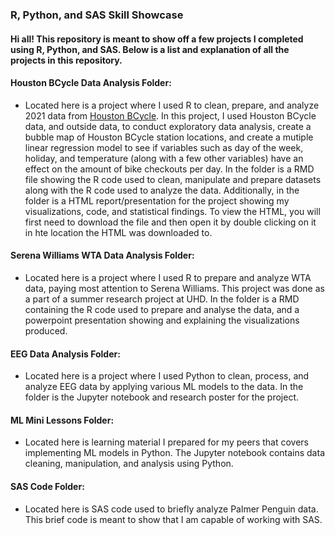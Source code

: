 ### R, Python, and SAS Skill Showcase


#### Hi all! This repository is meant to show off a few projects I completed using R, Python, and SAS. Below is a list and explanation of all the projects in this repository.



#### Houston BCycle Data Analysis Folder: 
- Located here is a project where I used R to clean, prepare, and analyze 2021 data from [Houston BCycle](https://www.houstonbcycle.com "Houston BCycle Website"). In this project, I used Houston BCycle data, and outside data, to conduct exploratory data analysis, create a bubble map of Houston BCycle station locations, and create a mutiple linear regression model to see if variables such as day of the week, holiday, and temperature (along with a few other variables) have an effect on the amount of bike checkouts per day. In the folder is a RMD file showing the R code used to clean, manipulate and prepare datasets along with the R code used to analyze the data. Additionally, in the folder is a HTML report/presentation for the project showing my visualizations, code, and statistical findings. To view the HTML, you will first need to download the file and then open it by double clicking on it in hte location the HTML was downloaded to. 


#### Serena Williams WTA Data Analysis Folder:
- Located here is a project where I used R to prepare and analyze WTA data, paying most attention to Serena Williams. This project was done as a part of a summer research project at UHD. In the folder is a RMD containing the R code used to prepare and analyse the data, and a powerpoint presentation showing and explaining the visualizations produced. 


#### EEG Data Analysis Folder: 
- Located here is a project where I used Python to clean, process, and analyze EEG data by applying various ML models to the data. In the folder is the Jupyter notebook and research poster for the project. 


#### ML Mini Lessons Folder:
- Located here is learning material I prepared for my peers that covers implementing ML models in Python. The Jupyter notebook contains data cleaning, manipulation, and analysis using Python.


#### SAS Code Folder: 
- Located here is SAS code used to briefly analyze Palmer Penguin data. This brief code is meant to show that I am capable of working with SAS. 
